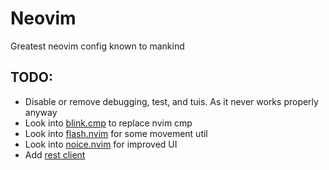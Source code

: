 # Neovim

Greatest neovim config known to mankind

## TODO:

- Disable or remove debugging, test, and tuis. As it never works properly anyway
- Look into [blink.cmp](https://github.com/saghen/blink.cmp) to replace nvim cmp
- Look into [flash.nvim](https://github.com/folke/flash.nvim) for some movement util
- Look into [noice.nvim](https://github.com/folke/noice.nvim) for improved UI
- Add [rest client](https://github.com/rest-nvim/rest.nvim)
